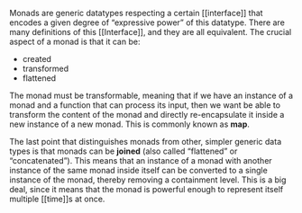 Monads are generic datatypes respecting a certain [[interface]] that encodes a given degree of “expressive power” of this datatype. There are many definitions of this [[Interface]], and they are all equivalent. The crucial aspect of a monad is that it can be:

* created
* transformed
* flattened

The monad must be transformable, meaning that if we have an instance of a monad and a function that can process its input, then we want be able to transform the content of the monad and directly re-encapsulate it inside a new instance of a new monad. This is commonly known as **map**.

The last point that distinguishes monads from other, simpler generic data types is that monads can be **joined** (also called “flattened” or “concatenated”). This means that an instance of a monad with another instance of the same monad inside itself can be converted to a single instance of the monad, thereby removing a containment level. This is a big deal, since it means that the monad is powerful enough to represent itself multiple [[time]]s at once.